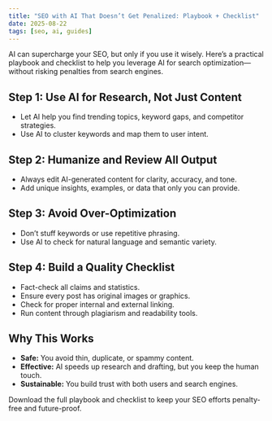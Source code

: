 ```yaml
---
title: "SEO with AI That Doesn’t Get Penalized: Playbook + Checklist"
date: 2025-08-22
tags: [seo, ai, guides]
---
```


AI can supercharge your SEO, but only if you use it wisely. Here’s a practical playbook and checklist to help you leverage AI for search optimization—without risking penalties from search engines.

## Step 1: Use AI for Research, Not Just Content
- Let AI help you find trending topics, keyword gaps, and competitor strategies.
- Use AI to cluster keywords and map them to user intent.

## Step 2: Humanize and Review All Output
- Always edit AI-generated content for clarity, accuracy, and tone.
- Add unique insights, examples, or data that only you can provide.

## Step 3: Avoid Over-Optimization
- Don’t stuff keywords or use repetitive phrasing.
- Use AI to check for natural language and semantic variety.

## Step 4: Build a Quality Checklist
- Fact-check all claims and statistics.
- Ensure every post has original images or graphics.
- Check for proper internal and external linking.
- Run content through plagiarism and readability tools.

## Why This Works
- **Safe:** You avoid thin, duplicate, or spammy content.
- **Effective:** AI speeds up research and drafting, but you keep the human touch.
- **Sustainable:** You build trust with both users and search engines.

Download the full playbook and checklist to keep your SEO efforts penalty-free and future-proof.
